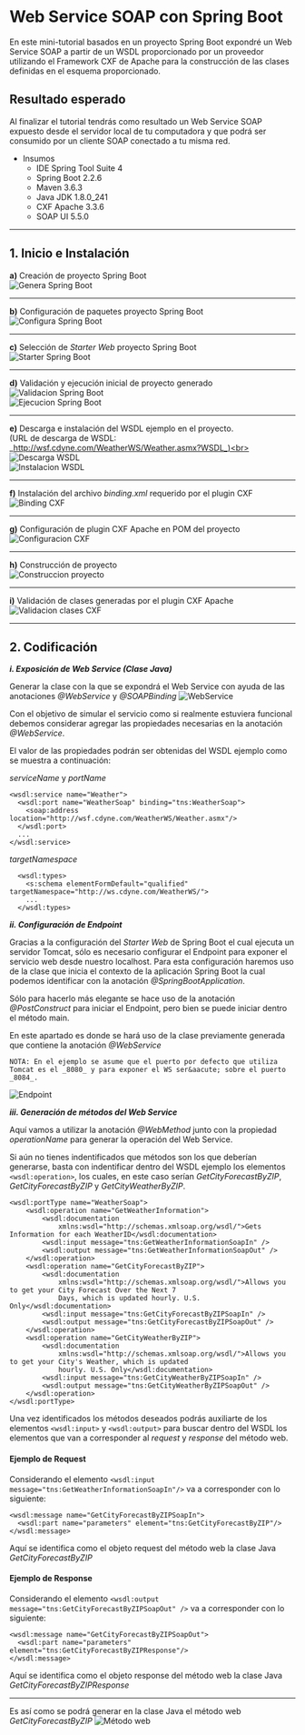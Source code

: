 # Web Service SOAP con Spring Boot
En este mini-tutorial basados en un proyecto Spring Boot expondr&eacute; un Web Service SOAP a partir de un WSDL proporcionado por un proveedor utilizando el Framework CXF de Apache para la construcci&oacute;n de las clases definidas en el esquema proporcionado.

## Resultado esperado
Al finalizar el tutorial tendr&aacute;s como resultado un Web Service SOAP expuesto desde el servidor local de tu computadora y que podr&aacute; ser consumido por un cliente SOAP conectado a tu misma red.

* Insumos
  * IDE Spring Tool Suite 4 
  * Spring Boot 2.2.6
  * Maven 3.6.3
  * Java JDK 1.8.0_241
  * CXF Apache 3.3.6
  * SOAP UI 5.5.0
__________________________________________________________________
## 1. Inicio e Instalaci&oacute;n

**a)** Creaci&oacute;n de proyecto Spring Boot<br>
![Genera Spring Boot](https://github.com/georgeous497git/springboot-mocksoap/blob/master/img/001.png)
__________________________________________________________________
**b)** Configuraci&oacute;n de paquetes proyecto Spring Boot<br>
![Configura Spring Boot](https://github.com/georgeous497git/springboot-mocksoap/blob/master/img/002.png)
__________________________________________________________________
**c)** Selecci&oacute;n de *Starter Web* proyecto Spring Boot<br>
![Starter Spring Boot](https://github.com/georgeous497git/springboot-mocksoap/blob/master/img/003.png)
__________________________________________________________________
**d)** Validaci&oacute;n y ejecuci&oacute;n inicial de proyecto generado<br>
![Validacion Spring Boot](https://github.com/georgeous497git/springboot-mocksoap/blob/master/img/004.png)<br>
![Ejecucion Spring Boot](https://github.com/georgeous497git/springboot-mocksoap/blob/master/img/004_1.png)
__________________________________________________________________
**e)** Descarga e instalaci&oacute;n del WSDL ejemplo en el proyecto.<br>(URL de descarga de WSDL: _http://wsf.cdyne.com/WeatherWS/Weather.asmx?WSDL_)<br>
![Descarga WSDL](https://github.com/georgeous497git/springboot-mocksoap/blob/master/img/006.png)<br>
![Instalacion WSDL](https://github.com/georgeous497git/springboot-mocksoap/blob/master/img/009.png)
__________________________________________________________________
**f)** Instalaci&oacute;n del archivo _binding.xml_ requerido por el plugin CXF<br>
![Binding CXF](https://github.com/georgeous497git/springboot-mocksoap/blob/master/img/012.png)
__________________________________________________________________
**g)** Configuraci&oacute;n de plugin CXF Apache en POM del proyecto<br>
![Configuracion CXF](https://github.com/georgeous497git/springboot-mocksoap/blob/master/img/013.png)
__________________________________________________________________
**h)** Construcci&oacute;n de proyecto<br>
![Construccion proyecto](https://github.com/georgeous497git/springboot-mocksoap/blob/master/img/013_1.png)
__________________________________________________________________
**i)** Validaci&oacute;n de clases generadas por el plugin CXF Apache<br>
![Validacion clases CXF](https://github.com/georgeous497git/springboot-mocksoap/blob/master/img/014.png)

________________________________________________________________________________________________________________________

## 2. Codificaci&oacute;n

**_i. Exposici&oacute;n de Web Service (Clase Java)_**

Generar la clase con la que se expondr&aacute; el Web Service con ayuda de las anotaciones _@WebService_ y _@SOAPBinding_  ![WebService](https://github.com/georgeous497git/springboot-mocksoap/blob/master/img/015.PNG)

Con el objetivo de simular el servicio como si realmente estuviera funcional debemos considerar agregar las propiedades necesarias en la anotaci&oacute;n _@WebService_.

El valor de las propiedades podr&aacute;n ser obtenidas del WSDL ejemplo como se muestra a continuaci&oacute;n:

_serviceName_ y _portName_

    <wsdl:service name="Weather">
      <wsdl:port name="WeatherSoap" binding="tns:WeatherSoap">
        <soap:address location="http://wsf.cdyne.com/WeatherWS/Weather.asmx"/>
      </wsdl:port>
      ...
    </wsdl:service>
  
 _targetNamespace_
      
      <wsdl:types>
        <s:schema elementFormDefault="qualified" targetNamespace="http://ws.cdyne.com/WeatherWS/">
        ...
      </wsdl:types>
	

**_ii. Configuraci&oacute;n de Endpoint_**

Gracias a la configuraci&oacute;n del _Starter Web_ de Spring Boot el cual ejecuta un servidor Tomcat, s&oacute;lo es necesario configurar el Endpoint para exponer el servicio web desde nuestro localhost. Para esta configuraci&oacute;n haremos uso de la clase que inicia el contexto de la aplicaci&oacute;n Spring Boot la cual podemos identificar con la anotaci&oacute;n _@SpringBootApplication_.

S&oacute;lo para hacerlo m&aacute;s elegante se hace uso de la anotaci&oacute;n _@PostConstruct_ para iniciar el Endpoint, pero bien se puede iniciar dentro el m&eacute;todo main.

En este apartado es donde se har&aacute; uso de la clase previamente generada que contiene la anotaci&oacute;n _@WebService_

    NOTA: En el ejemplo se asume que el puerto por defecto que utiliza Tomcat es el _8080_ y para exponer el WS ser&aacute; sobre el puerto _8084_.

![Endpoint](https://github.com/georgeous497git/springboot-mocksoap/blob/master/img/016.PNG)

**_iii. Generaci&oacute;n de m&eacute;todos del Web Service_**

Aqu&iacute; vamos a utilizar la anotaci&oacute;n _@WebMethod_ junto con la propiedad _operationName_ para generar la operaci&oacute;n del Web Service.

Si a&uacute;n no tienes indentificados que m&eacute;todos son los que deber&iacute;an generarse, basta con indentificar dentro del WSDL ejemplo los elementos `<wsdl:operation>`, los cuales, en este caso ser&iacute;an _GetCityForecastByZIP_, _GetCityForecastByZIP_ y _GetCityWeatherByZIP_.  

    <wsdl:portType name="WeatherSoap">
		<wsdl:operation name="GetWeatherInformation">
			<wsdl:documentation
				xmlns:wsdl="http://schemas.xmlsoap.org/wsdl/">Gets Information for each WeatherID</wsdl:documentation>
			<wsdl:input message="tns:GetWeatherInformationSoapIn" />
			<wsdl:output message="tns:GetWeatherInformationSoapOut" />
		</wsdl:operation>
		<wsdl:operation name="GetCityForecastByZIP">
			<wsdl:documentation
				xmlns:wsdl="http://schemas.xmlsoap.org/wsdl/">Allows you to get your City Forecast Over the Next 7
				Days, which is updated hourly. U.S. Only</wsdl:documentation>
			<wsdl:input message="tns:GetCityForecastByZIPSoapIn" />
			<wsdl:output message="tns:GetCityForecastByZIPSoapOut" />
		</wsdl:operation>
		<wsdl:operation name="GetCityWeatherByZIP">
			<wsdl:documentation
				xmlns:wsdl="http://schemas.xmlsoap.org/wsdl/">Allows you to get your City's Weather, which is updated
				hourly. U.S. Only</wsdl:documentation>
			<wsdl:input message="tns:GetCityWeatherByZIPSoapIn" />
			<wsdl:output message="tns:GetCityWeatherByZIPSoapOut" />
		</wsdl:operation>
    </wsdl:portType>

Una vez identificados los m&eacute;todos deseados podr&aacute;s auxiliarte de los elementos `<wsdl:input>` y `<wsdl:output>` para buscar dentro del WSDL los elementos que van a corresponder al _request_ y _response_ del m&eacute;todo web.

#### Ejemplo de Request

Considerando el elemento `<wsdl:input message="tns:GetWeatherInformationSoapIn"/>` va a corresponder con lo siguiente:

    <wsdl:message name="GetCityForecastByZIPSoapIn">
      <wsdl:part name="parameters" element="tns:GetCityForecastByZIP"/>
    </wsdl:message>
	
Aqu&iacute; se identifica como el objeto request del m&eacute;todo web la clase Java _GetCityForecastByZIP_

#### Ejemplo de Response

Considerando el elemento `<wsdl:output message="tns:GetCityForecastByZIPSoapOut" />` va a corresponder con lo siguiente:

    <wsdl:message name="GetCityForecastByZIPSoapOut">
      <wsdl:part name="parameters" element="tns:GetCityForecastByZIPResponse"/>
    </wsdl:message>

Aqu&iacute; se identifica como el objeto response del m&eacute;todo web la clase Java _GetCityForecastByZIPResponse_
_______________________________________
Es as&iacute; como se podr&aacute; generar en la clase Java el m&eacute;todo web _GetCityForecastByZIP_  ![M&eacute;todo web](https://github.com/georgeous497git/springboot-mocksoap/blob/master/img/017.PNG)




